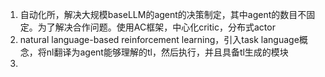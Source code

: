 1. 自动化所，解决大规模baseLLM的agent的决策制定，其中agent的数目不固定。为了解决合作问题。使用AC框架，中心化critic，分布式actor
2. natural language-based reinforcement learning，引入task language概念，将nl翻译为agent能够理解的tl，然后执行，并且具备tl生成的模块
3. 